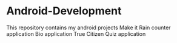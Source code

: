 # Android-Development
This repository contains my android projects
Make it Rain counter application
Bio application
True Citizen Quiz application
